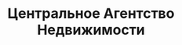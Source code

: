 --- 
title: "Центральное Агентство Недвижимости" 
site: "http://www.centr-nedvizimost.com" 
town: "Алушта" 
tel: ["+38(066) 555 47 88; +38(097) 679 37 70; +38(050) 615 97 81;  +7 978 815 43 93"] 
address: "Россия, Республика Крым, г. Алушта, ул.15 Апреля, д.12, кв.17,18" 
mail: "Centr.agent91@i.ua" 
--- 